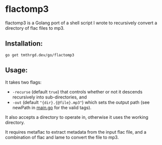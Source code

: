 # flactomp3

flactomp3 is a Golang port of a shell script I wrote to recursively convert a directory of flac files to mp3.

## Installation:

`go get tmthrgd.dev/go/flactomp3`

## Usage:

It takes two flags:

- `-recurse` (default `true`) that controls whether or not it descends recursively into sub-directories, and
- `-out` (default `"{dir}.{@file}.mp3"`) which sets the output path (see newPath in [main.go](/main.go) for the valid tags).

It also accepts a directory to operate in, otherwise it uses the working directory.

It requires metaflac to extract metadata from the input flac file, and a combination of flac and lame to convert the file to mp3.